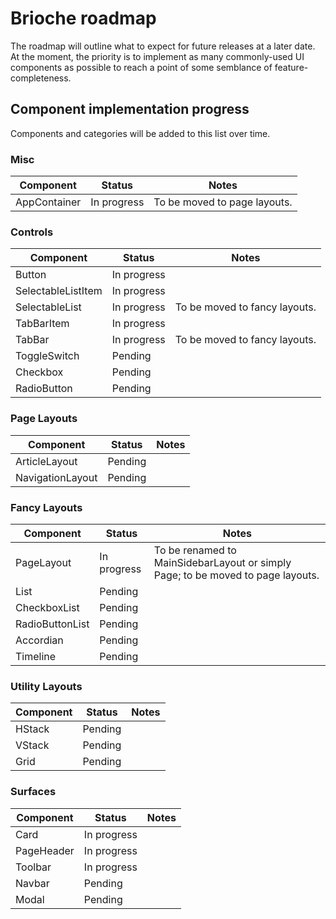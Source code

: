# Brioche roadmap

The roadmap will outline what to expect for future releases at a later date. At the moment, the priority is to implement as many commonly-used UI components as possible to reach a point of some semblance of feature-completeness.

## Component implementation progress

Components and categories will be added to this list over time.

### Misc

| Component | Status | Notes |
|---|---|---|
| AppContainer | In progress | To be moved to page layouts. |

### Controls

| Component | Status | Notes |
|---|---|---|
| Button | In progress | |
| SelectableListItem | In progress | |
| SelectableList | In progress | To be moved to fancy layouts. |
| TabBarItem | In progress | |
| TabBar | In progress | To be moved to fancy layouts. |
| ToggleSwitch | Pending | |
| Checkbox | Pending | |
| RadioButton | Pending |  |

### Page Layouts

| Component | Status | Notes |
|---|---|---|
| ArticleLayout | Pending | |
| NavigationLayout | Pending | |

### Fancy Layouts

| Component | Status | Notes |
|---|---|---|
| PageLayout | In progress | To be renamed to MainSidebarLayout or simply Page; to be moved to page layouts. |
| List | Pending | |
| CheckboxList | Pending | |
| RadioButtonList | Pending | |
| Accordian | Pending | |
| Timeline | Pending | |

### Utility Layouts

| Component | Status | Notes |
|---|---|---|
| HStack | Pending | |
| VStack | Pending | |
| Grid | Pending | |

### Surfaces

| Component | Status | Notes |
|---|---|---|
| Card | In progress | |
| PageHeader | In progress | |
| Toolbar | In progress | |
| Navbar | Pending | |
| Modal | Pending | |
